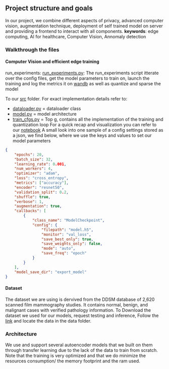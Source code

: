 ## Project structure and goals
In our project, we combine different aspects of privacy, advanced computer vision, augmentation technique, deployment of self trained model on server and providing a frontend to interact with all components.
**keywords**: edge computing, AI for healthcare, Computer Vision, Annomaly detection
### Walkthrough the files
#### Computer Vision and efficient edge training
run_experiments: [run_experiments.py](run_experiments.py): 
The run_experiments script itterate over the config files, get the model parameters to train on, launch the training and log the metrics it on [wandb](wandb.ai) as well as quantize and sparse the model

To our [src](src) folder. For exact implementation details refer to:
- [dataloader.py](src/dataloder.py) = dataloader class 
- [model.py](src/model.py) = model architecture 
- [train_cfgs.py](src/train_cfgs.py) = Top g, contains all the implementation of the training and quantization loop
For a quick recap and visualization you can refer to our [notebook](Computer_Vision_advanced.ipynb) 
A small look into one sample of a config settings stored as a json, we find below, where we use the keys and values to set our model parameters
```json
{
    "epochs": 20,
    "batch_size": 32,
    "learning_rate": 0.001,
    "num_workers": 4,
    "optimizer": "adam",
    "loss": "cross_entropy",
    "metrics": ["accuracy"],
    "encoder": "resnet50",
    "validation_split": 0.2,
    "shuffle": true,
    "verbose": 1,
    "augmentation": true,
    "callbacks": [
        {
            "class_name": "ModelCheckpoint",
            "config": {
                "filepath": "model.h5",
                "monitor": "val_loss",
                "save_best_only": true,
                "save_weights_only": false,
                "mode": "auto",
                "save_freq": "epoch"
            }
        }
    ],
    "model_save_dir": "export_model"
}
```
#### Dataset
The dataset we are using is dervived from the  DDSM database of 2,620 scanned film mammography studies. It contains normal, benign, and malignant cases with verified pathology information.
To Download the dataset we used for our models, request testing and inference, Follow the [link](https://www.kaggle.com/datasets/awsaf49/cbis-ddsm-breast-cancer-image-dataset) and locate the data in the data folder.
### Architecture
We use and support several autoencoder models that we built on them through transfer learning due to the lack of the data to train from scratch. Note that the training is very optimized and that we do minimize the resources consumption/ the memory footprint and the ram used.
<object data="Digraph.pdf" type="application/pdf" width="100%"> 
</object>